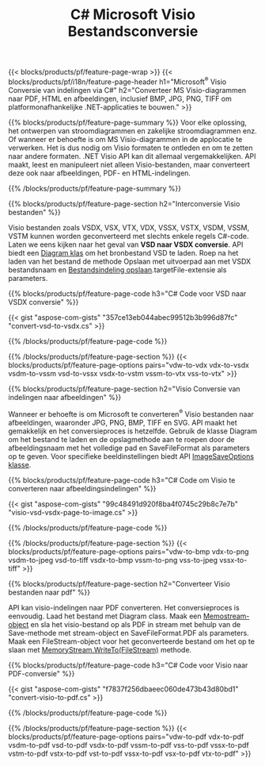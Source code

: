 ﻿---
title: C# Microsoft Visio Bestandsconversie
url: /nl/net/conversion/
description: Converteer Microsoft Visio formaten VSDX VSX VTX VDX VSSX VSTX VSDM VSSM VSTM VDW VSD VSS VST naar PDF HTML en afbeeldingen met een paar regels C# code via .NET bibliotheek.
---
{{< blocks/products/pf/feature-page-wrap >}}
{{< blocks/products/pf/i18n/feature-page-header h1="Microsoft<sup>&reg;</sup> Visio Conversie van indelingen via C#" h2="Converteer MS Visio-diagrammen naar PDF, HTML en afbeeldingen, inclusief BMP, JPG, PNG, TIFF om platformonafhankelijke .NET-applicaties te bouwen." >}}

{{% blocks/products/pf/feature-page-summary %}}
Voor elke oplossing, het ontwerpen van stroomdiagrammen en zakelijke stroomdiagrammen enz. Of wanneer er behoefte is om MS Visio-diagrammen in de applocatie te verwerken. Het is dus nodig om Visio formaten te ontleden en om te zetten naar andere formaten. .NET Visio API kan dit allemaal vergemakkelijken. API maakt, leest en manipuleert niet alleen Visio-bestanden, maar converteert deze ook naar afbeeldingen, PDF- en HTML-indelingen.

{{% /blocks/products/pf/feature-page-summary %}}

{{% blocks/products/pf/feature-page-section h2="Interconversie Visio bestanden" %}}

Visio bestanden zoals VSDX, VSX, VTX, VDX, VSSX, VSTX, VSDM, VSSM, VSTM kunnen worden geconverteerd met slechts enkele regels C#-code. Laten we eens kijken naar het geval van **VSD naar VSDX conversie**. API biedt een [Diagram klas](https://apireference.aspose.com/diagram/net/aspose.diagram/diagram) om het bronbestand VSD te laden. Roep na het laden van het bestand de methode Opslaan met uitvoerpad aan met VSDX bestandsnaam en [Bestandsindeling opslaan](https://apireference.aspose.com/diagram/net/aspose.diagram/savefileformat).targetFile-extensie als parameters.

{{% blocks/products/pf/feature-page-code h3="C# Code voor VSD naar VSDX conversie" %}}

{{< gist "aspose-com-gists" "357ce13eb044abec99512b3b996d87fc" "convert-vsd-to-vsdx.cs" >}}

{{% /blocks/products/pf/feature-page-code %}}

{{% /blocks/products/pf/feature-page-section %}}
{{< blocks/products/pf/feature-page-options pairs="vdw-to-vdx vdx-to-vsdx vsdm-to-vssm vsd-to-vssx vsdx-to-vstm vssm-to-vtx vss-to-vtx" >}}

{{% blocks/products/pf/feature-page-section h2="Visio Conversie van indelingen naar afbeeldingen" %}}

Wanneer er behoefte is om Microsoft te converteren<sup>&reg;</sup> Visio bestanden naar afbeeldingen, waaronder JPG, PNG, BMP, TIFF en SVG. API maakt het gemakkelijk en het conversieproces is hetzelfde. Gebruik de klasse Diagram om het bestand te laden en de opslagmethode aan te roepen door de afbeeldingsnaam met het volledige pad en SaveFileFormat als parameters op te geven. Voor specifieke beeldinstellingen biedt API [ImageSaveOptions klasse](https://apireference.aspose.com/diagram/net/aspose.diagram.saving/imagesaveoptions).

{{% blocks/products/pf/feature-page-code h3="C# Code om Visio te converteren naar afbeeldingsindelingen" %}}

{{< gist "aspose-com-gists" "99c48491d920f8ba4f0745c29b8c7e7b" "visio-vsd-vsdx-page-to-image.cs" >}}

{{% /blocks/products/pf/feature-page-code %}}

{{% /blocks/products/pf/feature-page-section %}}
{{< blocks/products/pf/feature-page-options pairs="vdw-to-bmp vdx-to-png vsdm-to-jpeg vsd-to-tiff vsdx-to-bmp vssm-to-png vss-to-jpeg vssx-to-tiff" >}}

{{% blocks/products/pf/feature-page-section h2="Converteer Visio bestanden naar pdf" %}}

API kan visio-indelingen naar PDF converteren. Het conversieproces is eenvoudig. Laad het bestand met Diagram class. Maak een [Memostream-object](https://docs.microsoft.com/en-us/dotnet/api/system.io.memorystream) en sla het visio-bestand op als PDF in stream met behulp van de Save-methode met stream-object en SaveFileFormat.PDF als parameters. Maak een FileStream-object voor het geconverteerde bestand om het op te slaan met [MemoryStream.WriteTo(FileStream)](https://docs.microsoft.com/en-us/dotnet/api/system.io.memorystream.writeto?view=net-5.0#System_IO_MemoryStream_WriteTo_System_IO_Stream_) methode. 

{{% blocks/products/pf/feature-page-code h3="C# Code voor Visio naar PDF-conversie" %}}

{{< gist "aspose-com-gists" "f7837f256dbaeec060de473b43d80bd1" "convert-visio-to-pdf.cs" >}}

{{% /blocks/products/pf/feature-page-code %}}

{{% /blocks/products/pf/feature-page-section %}}
{{< blocks/products/pf/feature-page-options pairs="vdw-to-pdf vdx-to-pdf vsdm-to-pdf vsd-to-pdf vsdx-to-pdf vssm-to-pdf vss-to-pdf vssx-to-pdf vstm-to-pdf vstx-to-pdf vst-to-pdf vssx-to-pdf vsx-to-pdf vtx-to-pdf" >}}